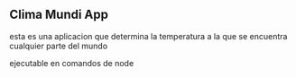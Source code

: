 ## Clima Mundi App 

esta es una aplicacion que determina la temperatura a la que se encuentra cualquier parte del mundo 

ejecutable en comandos de node 

